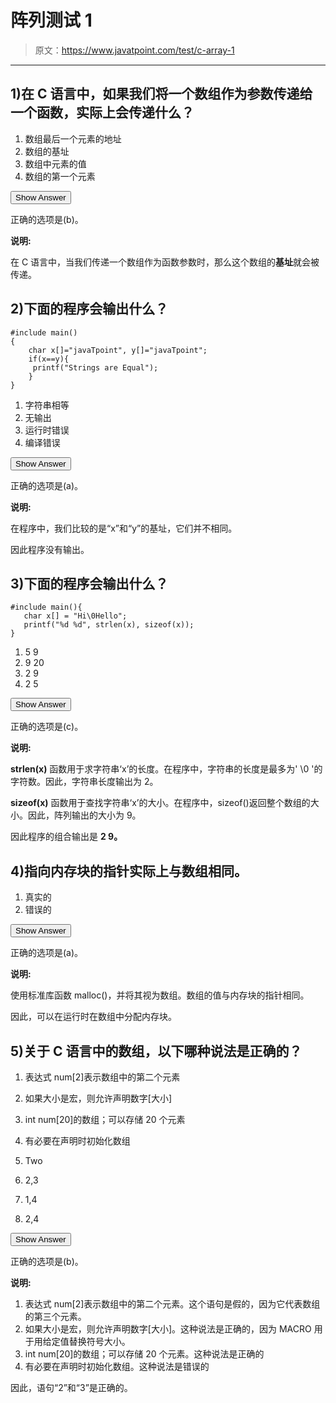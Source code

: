 # 阵列测试 1

> 原文：<https://www.javatpoint.com/test/c-array-1>

* * *

## 1)在 C 语言中，如果我们将一个数组作为参数传递给一个函数，实际上会传递什么？

1.  数组最后一个元素的地址
2.  数组的基址
3.  数组中元素的值
4.  数组的第一个元素

<button class="showanswer" onclick="showhide(1)">Show Answer</button>

正确的选项是(b)。

**说明:**

在 C 语言中，当我们传递一个数组作为函数参数时，那么这个数组的**基址**就会被传递。

## 2)下面的程序会输出什么？

```
#include main()
{ 
    char x[]="javaTpoint", y[]="javaTpoint";
    if(x==y){
     printf("Strings are Equal");
    }
} 
```

1.  字符串相等
2.  无输出
3.  运行时错误
4.  编译错误

<button class="showanswer" onclick="showhide(2)">Show Answer</button>

正确的选项是(a)。

**说明:**

在程序中，我们比较的是“x”和“y”的基址，它们并不相同。

因此程序没有输出。

## 3)下面的程序会输出什么？

```
#include main(){ 
   char x[] = "Hi\0Hello";
   printf("%d %d", strlen(x), sizeof(x));
} 
```

1.  5 9
2.  9 20
3.  2 9
4.  2 5

<button class="showanswer" onclick="showhide(3)">Show Answer</button>

正确的选项是(c)。

**说明:**

**strlen(x)** 函数用于求字符串‘x’的长度。在程序中，字符串的长度是最多为' \0 '的字符数。因此，字符串长度输出为 2。

**sizeof(x)** 函数用于查找字符串‘x’的大小。在程序中，sizeof()返回整个数组的大小。因此，阵列输出的大小为 9。

因此程序的组合输出是 **2 9。**

## 4)指向内存块的指针实际上与数组相同。

1.  真实的
2.  错误的

<button class="showanswer" onclick="showhide(4)">Show Answer</button>

正确的选项是(a)。

**说明:**

使用标准库函数 malloc()，并将其视为数组。数组的值与内存块的指针相同。

因此，可以在运行时在数组中分配内存块。

## 5)关于 C 语言中的数组，以下哪种说法是正确的？

1.  表达式 num[2]表示数组中的第二个元素
2.  如果大小是宏，则允许声明数字[大小]
3.  int num[20]的数组；可以存储 20 个元素
4.  有必要在声明时初始化数组

1.  Two
2.  2,3
3.  1,4
4.  2,4

<button class="showanswer" onclick="showhide(5)">Show Answer</button>

正确的选项是(b)。

**说明:**

1.  表达式 num[2]表示数组中的第二个元素。这个语句是假的，因为它代表数组的第三个元素。
2.  如果大小是宏，则允许声明数字[大小]。这种说法是正确的，因为 MACRO 用于用给定值替换符号大小。
3.  int num[20]的数组；可以存储 20 个元素。这种说法是正确的
4.  有必要在声明时初始化数组。这种说法是错误的

因此，语句“2”和“3”是正确的。